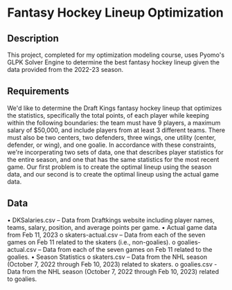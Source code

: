 # Fantasy Hockey Lineup Optimization
## Description
This project, completed for my optimization modeling course, uses Pyomo's GLPK Solver Engine to determine the best fantasy hockey lineup given the data provided from the 2022-23 season.
## Requirements
We'd like to determine the Draft Kings fantasy hockey lineup that optimizes the statistics, specifically the total points, of each player while keeping within the following boundaries: the team must have 9 players, a maximum salary of $50,000, and include players from at least 3 different teams. There must also be two centers, two defenders, three wings, one utility (center, defender, or wing), and one goalie. In accordance with these constraints, we're incorperating two sets of data, one that describes player statistics for the entire season, and one that has the same statistics for the most recent game. Our first problem is to create the optimal lineup using the season data, and our second is to create the optimal lineup using the actual game data.
## Data
•	DKSalaries.csv – Data from Draftkings website including player names, teams, salary, position, and average points per game. 
•	Actual game data from Feb 11, 2023
  o	skaters-actual.csv – Data from each of the seven games on Feb 11 related to the skaters (i.e., non-goalies).
  o	goalies-actual.csv – Data from each of the seven games on Feb 11 related to the goalies.
•	Season Statistics
  o	skaters.csv – Data from the NHL season (October 7, 2022 through Feb 10, 2023) related to skaters.
  o	goalies.csv - Data from the NHL season (October 7, 2022 through Feb 10, 2023) related to goalies.
